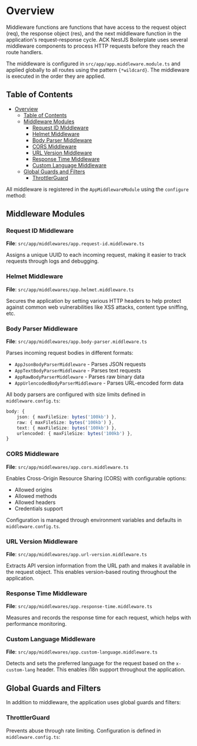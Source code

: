 # Overview

Middleware functions are functions that have access to the request object (req), the response object (res), and the next middleware function in the application's request-response cycle. ACK NestJS Boilerplate uses several middleware components to process HTTP requests before they reach the route handlers.


The middleware is configured in `src/app/app.middleware.module.ts` and applied globally to all routes using the pattern `{*wildcard}`. The middleware is executed in the order they are applied.

## Table of Contents
- [Overview](#overview)
  - [Table of Contents](#table-of-contents)
  - [Middleware Modules](#middleware-modules)
    - [Request ID Middleware](#request-id-middleware)
    - [Helmet Middleware](#helmet-middleware)
    - [Body Parser Middleware](#body-parser-middleware)
    - [CORS Middleware](#cors-middleware)
    - [URL Version Middleware](#url-version-middleware)
    - [Response Time Middleware](#response-time-middleware)
    - [Custom Language Middleware](#custom-language-middleware)
  - [Global Guards and Filters](#global-guards-and-filters)
    - [ThrottlerGuard](#throttlerguard)


All middleware is registered in the `AppMiddlewareModule` using the `configure` method:

## Middleware Modules

### Request ID Middleware
**File**: `src/app/middlewares/app.request-id.middleware.ts`

Assigns a unique UUID to each incoming request, making it easier to track requests through logs and debugging.

### Helmet Middleware
**File**: `src/app/middlewares/app.helmet.middleware.ts`

Secures the application by setting various HTTP headers to help protect against common web vulnerabilities like XSS attacks, content type sniffing, etc.

### Body Parser Middleware
**File**: `src/app/middlewares/app.body-parser.middleware.ts`

Parses incoming request bodies in different formats:
- `AppJsonBodyParserMiddleware` - Parses JSON requests
- `AppTextBodyParserMiddleware` - Parses text requests
- `AppRawBodyParserMiddleware` - Parses raw binary data
- `AppUrlencodedBodyParserMiddleware` - Parses URL-encoded form data

All body parsers are configured with size limits defined in `middleware.config.ts`:

```typescript
body: {
    json: { maxFileSize: bytes('100kb') },
    raw: { maxFileSize: bytes('100kb') },
    text: { maxFileSize: bytes('100kb') },
    urlencoded: { maxFileSize: bytes('100kb') },
}
```

### CORS Middleware
**File**: `src/app/middlewares/app.cors.middleware.ts`

Enables Cross-Origin Resource Sharing (CORS) with configurable options:
- Allowed origins
- Allowed methods
- Allowed headers
- Credentials support

Configuration is managed through environment variables and defaults in `middleware.config.ts`.

### URL Version Middleware
**File**: `src/app/middlewares/app.url-version.middleware.ts`

Extracts API version information from the URL path and makes it available in the request object.
This enables version-based routing throughout the application.

### Response Time Middleware
**File**: `src/app/middlewares/app.response-time.middleware.ts`

Measures and records the response time for each request, which helps with performance monitoring.

### Custom Language Middleware
**File**: `src/app/middlewares/app.custom-language.middleware.ts`

Detects and sets the preferred language for the request based on the `x-custom-lang` header.
This enables i18n support throughout the application.

## Global Guards and Filters

In addition to middleware, the application uses global guards and filters:

### ThrottlerGuard
Prevents abuse through rate limiting. Configuration is defined in `middleware.config.ts`:
